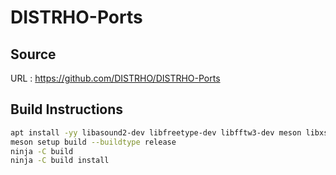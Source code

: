# DISTRHO-Ports

## Source
URL : https://github.com/DISTRHO/DISTRHO-Ports

## Build Instructions
```sh
apt install -yy libasound2-dev libfreetype-dev libfftw3-dev meson libxshmfence-dev libxrender-dev libxcursor-dev 
meson setup build --buildtype release
ninja -C build
ninja -C build install
```
